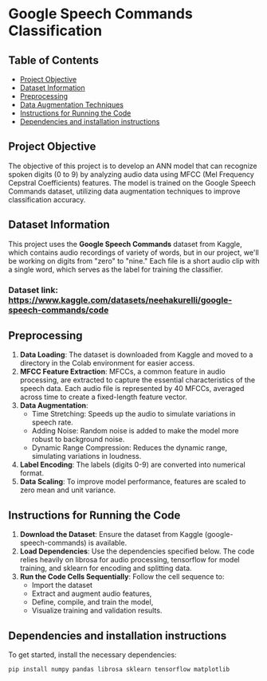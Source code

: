 # Google Speech Commands Classification

## Table of Contents
- [Project Objective](#project-objective)
- [Dataset Information](#dataset-information)
- [Preprocessing](#preprocessing)
- [Data Augmentation Techniques](#data-augmentation-techniques)
- [Instructions for Running the Code](#Instructions-for-Running-the-Code)
- [Dependencies and installation instructions](#Dependencies-and-installation-instructions)


## Project Objective
The objective of this project is to develop an ANN model that can recognize spoken digits (0 to 9) by analyzing audio data using MFCC (Mel Frequency Cepstral Coefficients) features. The model is trained on the Google Speech Commands dataset, utilizing data augmentation techniques to improve classification accuracy.

## Dataset Information
This project uses the **Google Speech Commands** dataset from Kaggle, which contains audio recordings of variety of words, but in our project, we'll be working on digits from "zero" to "nine." Each file is a short audio clip with a single word, which serves as the label for training the classifier.
### Dataset link: https://www.kaggle.com/datasets/neehakurelli/google-speech-commands/code

## Preprocessing
1. **Data Loading**: The dataset is downloaded from Kaggle and moved to a directory in the Colab environment for easier access.
2. **MFCC Feature Extraction**: MFCCs, a common feature in audio processing, are extracted to capture the essential characteristics of the speech data. Each audio file is represented by 40 MFCCs, averaged across time to create a fixed-length feature vector.
3. **Data Augmentation**:
     - Time Stretching: Speeds up the audio to simulate variations in speech rate.
     - Adding Noise: Random noise is added to make the model more robust to background noise.
     - Dynamic Range Compression: Reduces the dynamic range, simulating variations in loudness.
4. **Label Encoding**: The labels (digits 0-9) are converted into numerical format.
5. **Data Scaling**: To improve model performance, features are scaled to zero mean and unit variance.

## Instructions for Running the Code
1. **Download the Dataset**: Ensure the dataset from Kaggle (google-speech-commands) is available.
2. **Load Dependencies**: Use the dependencies specified below. The code relies heavily on librosa for audio processing, tensorflow for model training, and sklearn for encoding and splitting data.
3. **Run the Code Cells Sequentially**: Follow the cell sequence to:
     - Import the dataset
     - Extract and augment audio features,
     - Define, compile, and train the model,
     - Visualize training and validation results.
       
## Dependencies and installation instructions
To get started, install the necessary dependencies:

```bash
pip install numpy pandas librosa sklearn tensorflow matplotlib
